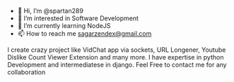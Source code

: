 - 👋 Hi, I’m @spartan289
- 👀 I’m interested in Software Development
- 🌱 I’m currently learning NodeJS
- 📫 How to reach me sagarzendex@gmail.com

I create crazy project like VidChat app via sockets, URL Longener, Youtube Dislike Count Viewer Extension and many more.
I have expertise in python Development and intermediatese in django.
Feel Free to contact me for any collaboration
<!---
spartan289/spartan289 is a ✨ special ✨ repository because its `README.md` (this file) appears on your GitHub profile.
You can click the Preview link to take a look at your changes.
--->
